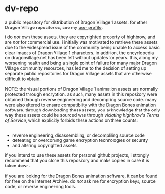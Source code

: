 # dv-repo
a public repository for distribution of Dragon Village 1 assets. for other Dragon Village repositories, see my <a href="https://github.com/Vic2780?tab=repositories">user profile</a>.
<br>
<div>
i do <i>not</i> own these assets. they are copyrighted property of highbrow, and are <i>not</i> for commercial use. i initially was motivated to retrieve these assets due to the widespread issue of the community being unable to access basic clear images of Dragon Village 1 characters. in addition, the encyclopedia on dragonvillage.net has been left without updates for years. this, along my worsening health and being a single point of failure for many major Dragon Village community resources, has led me to the decision of setting up separate public repositories for Dragon Village assets that are otherwise difficult to obtain.
<br><br>
NOTE: the visual portions of Dragon Village 1 animation assets are normally protected through encryption. as such, many assets in this repository were obtained through reverse engineering and decompiling source code. many were also altered to ensure compatibility with the Dragon Bones animation software. through downloading these assets, you acknowledge that the only way these assets could be sourced was through <i>violating highbrow's Terms of Service</i>, which explicitly forbids these actions on three counts:
<br><br>
<ul>
<li>reverse engineering, disassembling, or decompliling source code</li>
<li>defeating or overcoming game encryption technologies or security</li>
<li>and altering copyrighted assets</li>
</ul>
</div>
<div>
if you intend to use these assets for personal github projects, i strongly recommend that you clone this repository and make copies in case it is taken down.
<br><br>
if you are looking for the Dragon Bones animation software, it can be found for free on the Internet Archive. do <i>not</i> ask me for encryption keys, source code, or reverse engineering tools.
</div>
